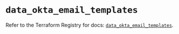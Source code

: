 # `data_okta_email_templates`

Refer to the Terraform Registry for docs: [`data_okta_email_templates`](https://registry.terraform.io/providers/okta/okta/4.20.0/docs/data-sources/email_templates).
